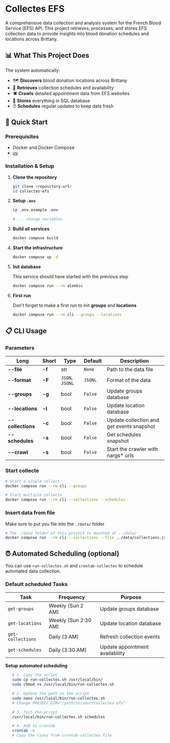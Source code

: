 # Collectes EFS

A comprehensive data collection and analysis system for the French Blood Service (EFS) API. This project retrieves, processes, and stores EFS collection data to provide insights into blood donation schedules and locations across Brittany.

## 📊 What This Project Does

The system automatically:
- 🗺️ **Discovers** blood donation locations across Brittany
- 📅 **Retrieves** collection schedules and availability
- 🕷️ **Crawls** detailed appointment data from EFS websites  
- 💾 **Stores** everything in SQL database
- ⏰ **Schedules** regular updates to keep data fresh

## 🚀 Quick Start

### Prerequisites
- Docker and Docker Compose
- [uv](https://docs.astral.sh/uv/getting-started/installation/)

### Installation & Setup

1. **Clone the repository**

   ```bash
   git clone <repository-url>
   cd collectes-efs
   ```

2. **Setup `.env`**
   
   ```bash
   cp .env.example .env

   # ... change variables
   ```

3. **Build all services**

   ```bash
   docker compose build
   ```

4. **Start the infrastructure**

   ```bash
   docker compose up -d
   ```

5. **Init database**

   This service should have started with the previous step
   ```bash
   docker compose run --rm alembic
   ```
   
6. **First run**

   Don't forget to make a first run to init **groups** and **locations**
   ```bash
   docker compose run --rm cli --groups --locations
   ```

## 📋 CLI Usage
### Parameters
| Long | Short | Type | Default | Description |
|-----------|------|-----------|---------|---|
| **--file** | **-f** | str | `None` | Path to the data file |
| **--format** | **-F** | `JSON`, `JSONL` | `JSONL` | Format of the data |
| **--groups** | **-g** | bool | `False` | Update groups database |
| **--locations** | **-l** | bool | `False` | Update location database |
| **--collections** | **-c** | bool | `False` | Update collection and get events snapshot |
| **--schedules** | **-s** | bool | `False` | Get schedules snapshot |
| **--crawl** | **-s** | bool | `False` | Start the crawler with nargs* urls |

### Start collecte

```bash
# Start a single collect
docker compose run --rm cli --groups

# Start multiple collecte
docker compose run --rm cli --collections --schedules
```

### Insert data from file
Make sure to put you file into the `./data/` folder

```bash
# The ./data folder of this project is mounted at ../data/ 
docker compose run --rm cli --collections --file ../data/collections.json
```


## ⏰ Automated Scheduling (optional)

You can use `run-collectes.sh` and `crontab-collectes` to schedule automated data collection.

### Default scheduled Tasks
| Task | Frequency | Purpose |
|------|-----------|---------|
| `get-groups` | Weekly (Sun 2 AM) | Update groups database |
| `get-locations` | Weekly (Sun 2:30 AM) | Update location database |
| `get-collections` | Daily (3 AM) | Refresh collection events |
| `get-schedules` | Daily (3:30 AM) | Update appointment availability |

**Setup automated scheduling**
```bash
   # 1. Copy the script
   sudo cp run-collectes.sh /usr/local/bin/
   sudo chmod +x /usr/local/bin/run-collectes.sh

   # 2. Update the path in the script
   sudo nano /usr/local/bin/run-collectes.sh
   # Change PROJECT_DIR="/path/to/your/collectes-efs"

   # 3. Test the script
   /usr/local/bin/run-collectes.sh schedules

   # 4. Add to crontab
   crontab -e
   # Copy the lines from crontab-collectes file
```
